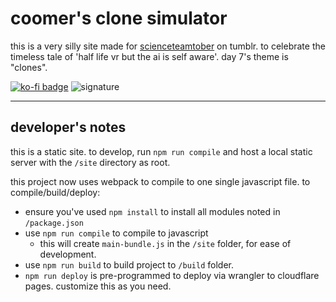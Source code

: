 # coomer's clone simulator

this is a very silly site made for [scienceteamtober](https://tumblr.com/scienceteamtober) on tumblr. to celebrate the timeless tale of 'half life vr but the ai is self aware'. day 7's theme is "clones".

[![ko-fi badge](https://img.shields.io/badge/support%20my%20sillies-434B57?style=for-the-badge&logo=ko-fi&logoColor=fff)](https://ko-fi.com/wormboy3)
![signature](https://img.shields.io/badge/crane%20did%20this-926cd4?style=for-the-badge)


---

## developer's notes

this is a static site. to develop, run `npm run compile` and host a local static server with the `/site` directory as root.

this project now uses webpack to compile to one single javascript file. to compile/build/deploy:

- ensure you've used `npm install` to install all modules noted in `/package.json`
- use `npm run compile` to compile to javascript
    - this will create `main-bundle.js` in the `/site` folder, for ease of development.
- use `npm run build` to build project to `/build` folder.
- `npm run deploy` is pre-programmed to deploy via wrangler to cloudflare pages. customize this as you need.
